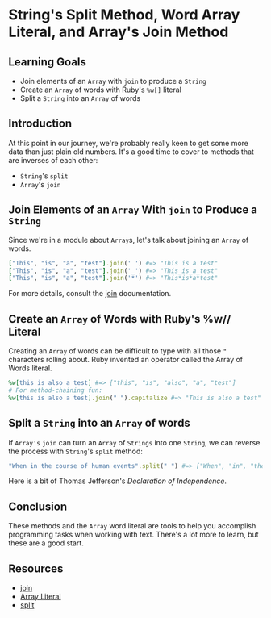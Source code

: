 # String's Split Method, Word Array Literal, and Array's Join Method

## Learning Goals

- Join elements of an `Array` with `join` to produce a `String`
- Create an `Array` of words with Ruby's `%w[]` literal
- Split a `String` into an `Array` of words

## Introduction

At this point in our journey, we're probably really keen to get some more data
than just plain old numbers. It's a good time to cover to methods that are
inverses of each other:

* `String`'s `split`
* `Array`'s `join`

## Join Elements of an `Array` With `join` to Produce a `String`

Since we're in a module about `Array`s, let's talk about joining an `Array` of
words.

```ruby
["This", "is", "a", "test"].join(' ') #=> "This is a test"
["This", "is", "a", "test"].join('_') #=> "This_is_a_test"
["This", "is", "a", "test"].join('*') #=> "This*is*a*test"
```

For more details, consult the [join][] documentation.

## Create an `Array` of Words with Ruby's %w// Literal

Creating an `Array` of words can be difficult to type with all those `"`
characters rolling about. Ruby invented an operator called the Array of Words
literal.

```ruby
%w[this is also a test] #=> ["this", "is", "also", "a", "test"]
# For method-chaining fun:
%w[this is also a test].join(" ").capitalize #=> "This is also a test"
```

## Split a `String` into an `Array` of words

If `Array's` `join` can turn an `Array` of `Strings` into one `String`, we can
reverse the process with `String`'s `split` method:

```ruby
"When in the course of human events".split(" ") #=> ["When", "in", "the", "course", "of", "human", "events"]
```

Here is a bit of Thomas Jefferson's _Declaration of Independence_.

## Conclusion

These methods and the `Array` word literal are tools to help you accomplish
programming tasks when working with text. There's a lot more to learn, but
these are a good start.

## Resources

* [join][join]
* [Array Literal][al]
* [split][split]

[join]:  https://ruby-doc.org/core-2.6.3/Array.html#method-i-join
[split]: https://ruby-doc.org/core-2.6.3/String.html#method-i-split
[al]: https://docs.ruby-lang.org/en/2.6.0/syntax/literals_rdoc.html#label-Percent+Strings
